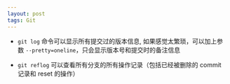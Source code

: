 ```yaml
---
layout: post
tags: Git
---
```


- `git log` 命令可以显示所有提交过的版本信息, 如果感觉太繁琐，可以加上参数  `--pretty=oneline`，只会显示版本号和提交时的备注信息

- `git reflog` 可以查看所有分支的所有操作记录（包括已经被删除的 commit 记录和 reset 的操作）
